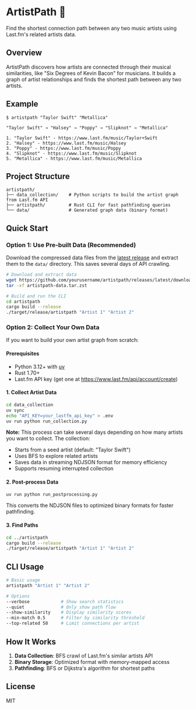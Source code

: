# ArtistPath 🎵

Find the shortest connection path between any two music artists using Last.fm's related artists data.

## Overview

ArtistPath discovers how artists are connected through their musical similarities, like "Six Degrees of Kevin Bacon" for musicians. It builds a graph of artist relationships and finds the shortest path between any two artists.

## Example

```
$ artistpath "Taylor Swift" "Metallica"

"Taylor Swift" → "Halsey" → "Poppy" → "Slipknot" → "Metallica"

1. "Taylor Swift" - https://www.last.fm/music/Taylor+Swift
2. "Halsey" - https://www.last.fm/music/Halsey
3. "Poppy" - https://www.last.fm/music/Poppy
4. "Slipknot" - https://www.last.fm/music/Slipknot
5. "Metallica" - https://www.last.fm/music/Metallica
```

## Project Structure

```
artistpath/
├── data_collection/    # Python scripts to build the artist graph from Last.fm API
├── artistpath/         # Rust CLI for fast pathfinding queries
└── data/               # Generated graph data (binary format)
```

## Quick Start

### Option 1: Use Pre-built Data (Recommended)

Download the compressed data files from the [latest release](https://github.com/yourusername/artistpath/releases) and extract them to the `data/` directory. This saves several days of API crawling.

```bash
# Download and extract data
wget https://github.com/yourusername/artistpath/releases/latest/download/artistpath-data.tar.zst
tar -xf artistpath-data.tar.zst

# Build and run the CLI
cd artistpath
cargo build --release
./target/release/artistpath "Artist 1" "Artist 2"
```

### Option 2: Collect Your Own Data

If you want to build your own artist graph from scratch:

#### Prerequisites

- Python 3.12+ with [uv](https://github.com/astral-sh/uv)
- Rust 1.70+
- Last.fm API key (get one at https://www.last.fm/api/account/create)

#### 1. Collect Artist Data

```bash
cd data_collection
uv sync
echo "API_KEY=your_lastfm_api_key" > .env
uv run python run_collection.py
```

**Note:** This process can take several days depending on how many artists you want to collect. The collection:
- Starts from a seed artist (default: "Taylor Swift")
- Uses BFS to explore related artists
- Saves data in streaming NDJSON format for memory efficiency
- Supports resuming interrupted collection

#### 2. Post-process Data

```bash
uv run python run_postprocessing.py
```

This converts the NDJSON files to optimized binary formats for faster pathfinding.

#### 3. Find Paths

```bash
cd ../artistpath
cargo build --release
./target/release/artistpath "Artist 1" "Artist 2"
```

## CLI Usage

```bash
# Basic usage
artistpath "Artist 1" "Artist 2"

# Options
--verbose            # Show search statistics
--quiet              # Only show path flow
--show-similarity    # Display similarity scores
--min-match 0.5      # Filter by similarity threshold
--top-related 50     # Limit connections per artist
```

## How It Works

1. **Data Collection**: BFS crawl of Last.fm's similar artists API
2. **Binary Storage**: Optimized format with memory-mapped access
3. **Pathfinding**: BFS or Dijkstra's algorithm for shortest paths

## License

MIT
